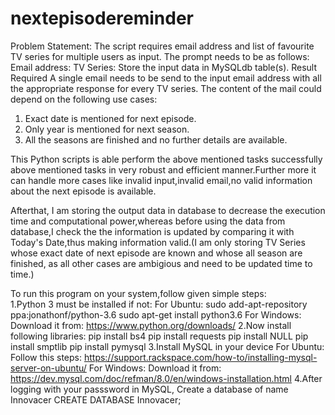 # nextepisodereminder
Problem Statement:
The script requires email address and list of favourite TV series for multiple
users as input. The prompt needs to be as follows:
Email address:
TV Series:
Store the input data in MySQLdb table(s).
Result Required
A single email needs to be send to the input email address with all the
appropriate response for every TV series. The content of the mail could
depend on the following use cases:
1. Exact date is mentioned for next episode.
2. Only year is mentioned for next season.
3. All the seasons are finished and no further details are available.
 
This Python scripts is able perform the above mentioned tasks successfully above mentioned tasks in very robust and efficient manner.Further more it can handle more cases like invalid input,invalid email,no valid information about the next episode is available.

Afterthat, I am storing the output data in database to decrease the execution time and computational power,whereas before using the data from database,I check the the information is updated by comparing it with Today's Date,thus making information valid.(I am only storing TV Series whose exact date of next episode are known and whose all season are finished, as all other cases are ambigious and need to  be updated time to time.)

To run this program on your system,follow given simple steps:
</br>
1.Python 3 must be installed if not:
      For Ubuntu:
      sudo add-apt-repository ppa:jonathonf/python-3.6
      sudo apt-get install python3.6
      For Windows:
      Download it from:
      https://www.python.org/downloads/ 
 2.Now install following libraries:
      pip install bs4
      pip install requests
      pip install NULL
      pip install smptlib
      pip install pymysql
3.Install MySQL in your device 
      For Ubuntu:
      Follow this steps:
      https://support.rackspace.com/how-to/installing-mysql-server-on-ubuntu/
      For Windows:
      Download it from:
      https://dev.mysql.com/doc/refman/8.0/en/windows-installation.html
 4.After logging with your passsword in MySQL, Create a database of name Innovacer
      CREATE DATABASE Innovacer;
      
